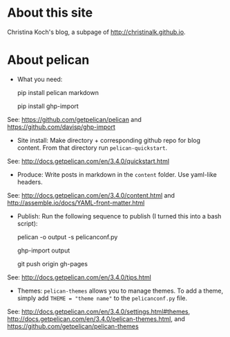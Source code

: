 # About this site



Christina Koch's blog, a subpage of http://christinalk.github.io.



# About pelican



* What you need:


	pip install pelican markdown

	pip install ghp-import



See: https://github.com/getpelican/pelican and https://github.com/davisp/ghp-import

* Site install: Make directory + corresponding github repo for blog 
content.  From that directory run `pelican-quickstart`.  


See: http://docs.getpelican.com/en/3.4.0/quickstart.html


* Produce: Write posts in markdown in the `content` folder.  Use 
yaml-like headers. 


See: http://docs.getpelican.com/en/3.4.0/content.html and http://assemble.io/docs/YAML-front-matter.html


* Publish: Run the following sequence to publish (I turned this into a 
bash 
script):


	pelican -o output -s pelicanconf.py

	ghp-import output

	git push origin gh-pages



See: http://docs.getpelican.com/en/3.4.0/tips.html

* Themes: `pelican-themes` allows you to manage themes.  To add a theme, simply add `THEME = "theme name"` to the 
`pelicanconf.py` file.  


See: http://docs.getpelican.com/en/3.4.0/settings.html#themes,  http://docs.getpelican.com/en/3.4.0/pelican-themes.html, and https://github.com/getpelican/pelican-themes
